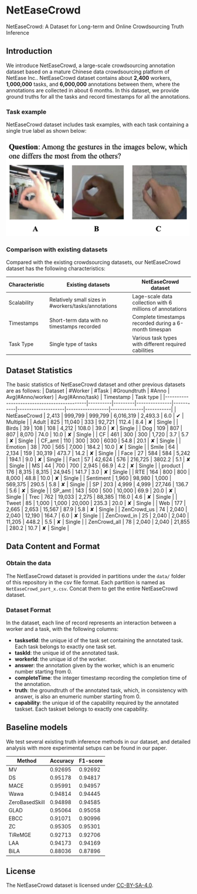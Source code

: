 # NetEaseCrowd

NetEaseCrowd: A Dataset for Long-term and Online Crowdsourcing Truth Inference

## Introduction

We introduce NetEaseCrowd, a large-scale crowdsourcing annotation dataset based on 
a mature Chinese data crowdsourcing platform of NetEase Inc.. 
NetEaseCrowd dataset contains about **2,400** workers, **1,000,000** tasks, and **6,000,000** annotations between them, 
where the annotations are collected in about 6 months. 
In this dataset, we provide ground truths for all the tasks and record timestamps for all the annotations.


### Task example
NetEaseCrowd dataset includes task examples, with each task containing a single true label as shown below:

<img src="assets/task_example.png" width="500"/>


### Comparison with existing datasets

Compared with the existing crowdsourcing datasets, our NetEaseCrowd dataset has the following characteristics:

| Characteristic | Existing datasets                                    | NetEaseCrowd dataset                                      |
|----------------|------------------------------------------------------|-----------------------------------------------------------|
| Scalability    | Relatively small sizes in #workers/tasks/annotations | Lage-scale data collection with 6 millions of annotations |
| Timestamps     | Short-term data with no timestamps recorded          | Complete timestamps recorded during a 6-month timespan    |
| Task Type      | Single type of tasks                                 | Various task types with different required cabilities     |



<!-- ## Citation

If you use the dataset in your work, please cite:

    @inproceedings{TODO} -->

## Dataset Statistics

The basic statistics of NetEaseCrowd dataset and other previous datasets are as follows:
| Dataset                                    | \#Worker | \#Task  | \#Groundtruth | \#Anno    | Avg(\#Anno/worker) | Avg(\#Anno/task) | Timestamp    | Task type |
|--------------------------------------------|----------|---------|---------------|-----------|--------------------|------------------|--------------|-----------|
| NetEaseCrowd                               | 2,413    | 999,799 | 999,799       | 6,016,319 | 2,493.3            | 6.0              | ✔︎   | Multiple  |
| Adult                | 825      | 11,040  | 333           | 92,721    | 112.4              | 8.4              | ✘ | Single    |
| Birds             | 39       | 108     | 108           | 4,212     | 108.0              | 39.0             | ✘ | Single    |
| Dog                    | 109      | 807     | 807           | 8,070     | 74.0               | 10.0             | ✘ | Single    |
| CF                  | 461      | 300     | 300           | 1,720     | 3.7                | 5.7              | ✘ | Single    |
| CF\_amt             | 110      | 300     | 300           | 6030      | 54.8               | 20.1             | ✘ | Single    |
| Emotion                | 38       | 700     | 565           | 7,000     | 184.2              | 10.0             | ✘ | Single    |
| Smile             | 64       | 2,134   | 159           | 30,319    | 473.7              | 14.2             | ✘ | Single    |
| Face                | 27       | 584     | 584           | 5,242     | 194.1              | 9.0              | ✘ | Single    |
| Fact                   | 57       | 42,624  | 576           | 216,725   | 3802.2             | 5.1              | ✘ | Single    |
| MS             | 44       | 700     | 700           | 2,945     | 66.9               | 4.2              | ✘ | Single    |
| product              | 176      | 8,315   | 8,315         | 24,945    | 141.7              | 3.0              | ✘ | Single    |
| RTE                    | 164      | 800     | 800           | 8,000     | 48.8               | 10.0             | ✘ | Single    |
| Sentiment        | 1,960    | 98,980  | 1,000         | 569,375   | 290.5              | 5.8              | ✘ | Single    |
| SP                  | 203      | 4,999   | 4,999         | 27,746    | 136.7              | 5.6              | ✘ | Single    |
| SP\_amt             | 143      | 500     | 500           | 10,000    | 69.9               | 20.0             | ✘ | Single    |
| Trec               | 762      | 19,033  | 2,275         | 88,385    | 116.0              | 4.6              | ✘ | Single    |
| Tweet                 | 85       | 1,000   | 1,000         | 20,000    | 235.3              | 20.0             | ✘ | Single    |
| Web                 | 177      | 2,665   | 2,653         | 15,567    | 87.9               | 5.8              | ✘ | Single    |
| ZenCrowd\_us   | 74       | 2,040   | 2,040         | 12,190    | 164.7              | 6.0              | ✘ | Single    |
| ZenCrowd\_in   | 25       | 2,040   | 2,040         | 11,205    | 448.2              | 5.5              | ✘ | Single    |
| ZenCrowd\_all  | 78       | 2,040   | 2,040         | 21,855    | 280.2              | 10.7             | ✘ | Single    |



<!-- The basic statistics of NetEaseCrowd dataset shows as follows:

|               | NetEaseCrowd |
| ------------- | ------------ |
| #Workers      | 2,413        |
| #Tasks        | 999,799      |
| #Groundtruths | 999,799      |
| #Annotations  | 6,016,319    | -->

## Data Content and Format

### Obtain the data

The NetEaseCrowd dataset is provided in partitions under the `data/` folder of this repository in the csv file format. Each partition is named as `NetEaseCrowd_part_x.csv`. Concat them to get the entire NetEaseCrowd dataset.

### Dataset Format

In the dataset, each line of record represents an interaction between a worker and a task, with the following columns:

*   **tasksetId**: the unique id of the task set containing the annotated task. Each task belongs to exactly one task set.
*   **taskId**: the unique id of the annotated task.
*   **workerId**: the unique id of the worker.
*   **answer**: the annotation given by the worker, which is an enumeric number starting from 0.
*   **completeTime**: the integer timestamp recording the completion time of the annotation.
*   **truth**: the groundtruth of the annotated task, which, in consistency with answer, is also an enumeric number starting from 0.
*   **capability**: the unique id of the capability required by the annotated taskset. Each taskset belongs to exactly one capability.



## Baseline models

We test several existing truth inference methods in our dataset, and detailed analysis with more experimental setups can be found in our paper.

| Method         | Accuracy | F1-score |
|----------------|----------|----------|
| MV             | 0.92695  | 0.92692  |
| DS             | 0.95178  | 0.94817  |
| MACE           | 0.95991  | 0.94957  |
| Wawa           | 0.94814  | 0.94445  |
| ZeroBasedSkill | 0.94898  | 0.94585  |
| GLAD           | 0.95064  | 0.95058  |
| EBCC           | 0.91071  | 0.90996  |
| ZC             | 0.95305  | 0.95301  |
| TiReMGE        | 0.92713  | 0.92706  |
| LAA            | 0.94173  | 0.94169  |
| BiLA           | 0.88036  | 0.87896  |




## License

The NetEaseCrowd dataset is licensed under [CC-BY-SA-4.0](https://creativecommons.org/licenses/by-sa/4.0/deed.en).
